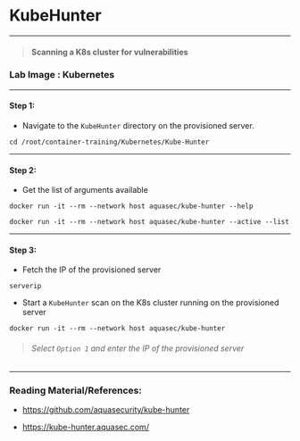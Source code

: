 # **KubeHunter**

---

> #### Scanning a K8s cluster for vulnerabilities

### **Lab Image : Kubernetes**

---

#### Step 1:

* Navigate to the `KubeHunter` directory on the provisioned server.

```commandline
cd /root/container-training/Kubernetes/Kube-Hunter
```

---

#### Step 2:

* Get the list of arguments available

```commandline
docker run -it --rm --network host aquasec/kube-hunter --help
```
```commandline
docker run -it --rm --network host aquasec/kube-hunter --active --list
```

---

#### Step 3:

* Fetch the IP of the provisioned server

```commandline
serverip
```

* Start a `KubeHunter` scan on the K8s cluster running on the provisioned server

```commandline
docker run -it --rm --network host aquasec/kube-hunter
```
> ###### Select `Option 1` and enter the IP of the provisioned server

---

### Reading Material/References:

* https://github.com/aquasecurity/kube-hunter

* https://kube-hunter.aquasec.com/